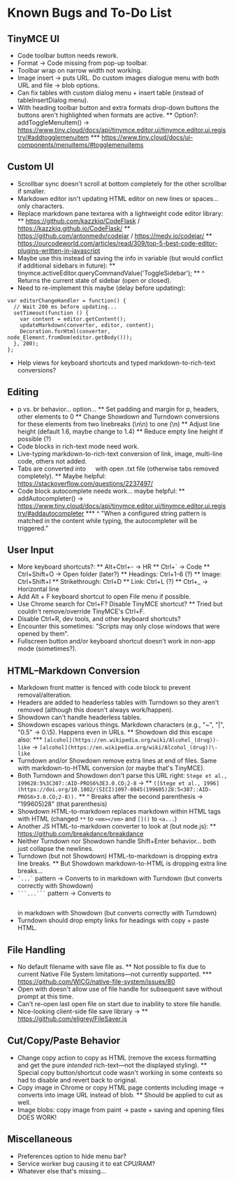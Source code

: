 # Known Bugs and To-Do List

## TinyMCE UI

* Code toolbar button needs rework.
* Format -> Code missing from pop-up toolbar.
* Toolbar wrap on narrow width not working.
* Image insert -> puts URL. Do custom images dialogue menu with both URL and file -> blob options.
* Can fix tables with custom dialog menu + insert table (instead of tableInsertDialog menu).
* With heading toolbar button and extra formats drop-down buttons the buttons aren't highlighted when formats are active.
** Option?: addToggleMenuItem() -> https://www.tiny.cloud/docs/api/tinymce.editor.ui/tinymce.editor.ui.registry/#addtogglemenuitem
*** https://www.tiny.cloud/docs/ui-components/menuitems/#togglemenuitems

## Custom UI

* Scrollbar sync doesn't scroll at bottom completely for the other scrollbar if smaller.
* Markdown editor isn't updating HTML editor on new lines or spaces... only characters.
* Replace markdown pane textarea with a lightweight code editor library:
** https://github.com/kazzkiq/CodeFlask / https://kazzkiq.github.io/CodeFlask/
** https://github.com/antonmedv/codejar / https://medv.io/codejar/
** https://ourcodeworld.com/articles/read/309/top-5-best-code-editor-plugins-written-in-javascript
* Maybe use this instead of saving the info in variable (but would conflict if additional sidebars in future):
** tinymce.activeEditor.queryCommandValue('ToggleSidebar');
** ^ Returns the current state of sidebar (open or closed).
* Need to re-implement this maybe (delay before updating):
```
var editorChangeHandler = function() {
  // Wait 200 ms before updating...
  setTimeout(function () {
    var content = editor.getContent();
    updateMarkdown(converter, editor, content);
    Decoration.forHtml(converter, node_Element.fromDom(editor.getBody()));
  }, 200);
};
```
* Help views for keyboard shortcuts and typed markdown-to-rich-text conversions?

## Editing

* p vs. br behavior... option...
** Set padding and margin for p, headers, other elements to 0
** Change Showdown and Turndown conversions for these elements from two linebreaks (\n\n) to one (\n)
** Adjust line height (default 1.6, maybe change to 1.4)
** Reduce empty line height if possible (?)
* Code blocks in rich-text mode need work.
* Live-typing markdown-to-rich-text conversion of link, image, multi-line code, others not added.
* Tabs are converted into &emsp; with open .txt file (otherwise tabs removed completely).
** Maybe helpful: https://stackoverflow.com/questions/2237497/
* Code block autocomplete needs work... maybe helpful:
** addAutocompleter() -> https://www.tiny.cloud/docs/api/tinymce.editor.ui/tinymce.editor.ui.registry/#addautocompleter
*** ^ "When a configured string pattern is matched in the content while typing, the autocompleter will be triggered."

## User Input

* More keyboard shortcuts?:
** Alt+Ctrl+- -> HR
** Ctrl+` -> Code
** Ctrl+Shift+O -> Open folder (later?)
** Headings: Ctrl+1-6 (?)
** Image: Ctrl+Shift+I
** Strikethrough: Ctrl+D
** Link: Ctrl+L (?)
** Ctrl+_ -> Horizontal line
* Add Alt + F keyboard shortcut to open File menu if possible.
* Use Chrome search for Ctrl+F? Disable TinyMCE shortcut?
** Tried but couldn't remove/override TinyMCE's Ctrl+F.
* Disable Ctrl+R, dev tools, and other keyboard shortcuts?
* Encounter this sometimes: "Scripts may only close windows that were opened by them".
* Fullscreen button and/or keyboard shortcut doesn't work in non-app mode (sometimes?).

## HTML–Markdown Conversion

* Markdown front matter is fenced with code block to prevent removal/alteration.
* Headers are added to headerless tables with Turndown so they aren't removed (although this doesn't always work/happen).
* Showdown can't handle headerless tables.
* Showdown escapes various things. Markdown characters (e.g., "~", "|", "0.5" -> 0.\5). Happens even in URLs.
** Showdown did this escape also:
*** `[alcohol](https://en.wikipedia.org/wiki/Alcohol_(drug))-like` -> `[alcohol](https://en.wikipedia.org/wiki/Alcohol_(drug))\-like`
* Turndown and/or Showdown remove extra lines at end of files. Same with markdown-to-HTML conversion (or maybe that's TinyMCE).
* Both Turndown and Showdown don't parse this URL right: `Stege et al., 199628:5%3C307::AID-PROS6%3E3.0.CO;2-8` -> 
** `([Stege et al., 1996](https://doi.org/10.1002/(SICI)1097-0045(199605)28:5<307::AID-PROS6>3.0.CO;2-8)).`
** ^ Breaks after the second parenthesis -> "199605)28" (that parenthesis)
* Showdown HTML-to-markdown replaces markdown within HTML tags with HTML (changed `**` to `<em></em>` and `[]()` to `<a...`)
* Another JS HTML-to-markdown converter to look at (but node.js):
** https://github.com/breakdance/breakdance
* Neither Turndown nor Showdown handle Shift+Enter behavior... both just collapse the newlines.
* Turndown (but not Showdown) HTML-to-markdown is dropping extra line breaks.
** But Showdown markdown-to-HTML is dropping extra line breaks...
* ``` `...` ``` pattern -> Converts to <span><code></span></code> in markdown with Turndown (but converts correctly with Showdown)
* ` ```...``` ` pattern -> Converts to <pre></pre> in markdown with Showdown (but converts correctly with Turndown)
* Turndown should drop empty links for headings with copy + paste HTML.

## File Handling

* No default filename with save file as.
** Not possible to fix due to current Native File System limitations—not currently supported.
*** https://github.com/WICG/native-file-system/issues/80
* Open with doesn't allow use of file handle for subsequent save without prompt at this time.
* Can't re-open last open file on start due to inability to store file handle.
* Nice-looking client-side file save library ->
** https://github.com/eligrey/FileSaver.js

## Cut/Copy/Paste Behavior

* Change copy action to copy as HTML (remove the excess formatting and get the pure *intended* rich-text—not the displayed styling).
** Special copy button/shortcut code wasn't working in some contexts so had to disable and revert back to original.
* Copy image in Chrome or copy HTML page contents including image -> converts into image URL instead of blob.
** Should be applied to cut as well.
* Image blobs: copy image from paint -> paste + saving and opening files DOES WORK!

## Miscellaneous

* Preferences option to hide menu bar?
* Service worker bug causing it to eat CPU/RAM?
* Whatever else that's missing...

